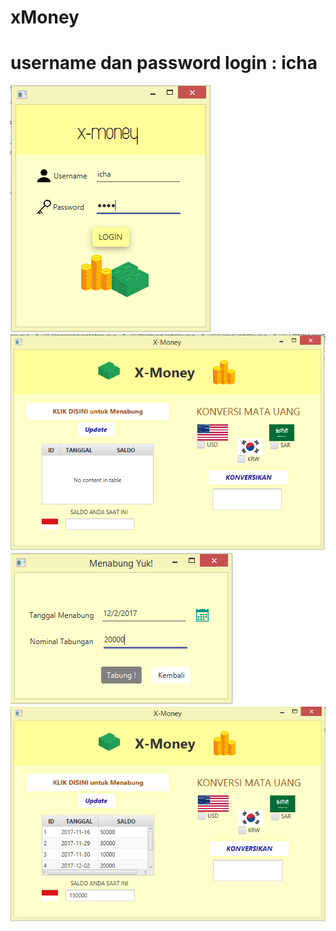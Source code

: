 # xMoney
# username dan password login : icha
![ alt text ](https://github.com/shafiranuur/xMoney/blob/master/1%20login.PNG)
![ alt text ](https://github.com/shafiranuur/xMoney/blob/master/2%20home.PNG)
![ alt text ](https://github.com/shafiranuur/xMoney/blob/master/3%20tabung.PNG)
![ alt text ](https://github.com/shafiranuur/xMoney/blob/master/4%20update.PNG)

